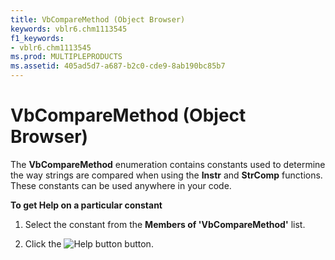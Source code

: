 ```yaml
---
title: VbCompareMethod (Object Browser)
keywords: vblr6.chm1113545
f1_keywords:
- vblr6.chm1113545
ms.prod: MULTIPLEPRODUCTS
ms.assetid: 405ad5d7-a687-b2c0-cde9-8ab190bc85b7
---
```



# VbCompareMethod (Object Browser)

The  **VbCompareMethod** enumeration contains constants used to determine the way strings are compared when using the **Instr** and **StrComp** functions. These constants can be used anywhere in your code.

 **To get Help on a particular constant**




1. Select the constant from the  **Members of 'VbCompareMethod'** list.
    
2. Click the 
![Help button](images/but_help_ZA01201583.gif) button.
    


